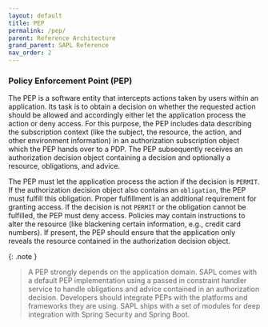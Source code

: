 ```yaml
---
layout: default
title: PEP
permalink: /pep/
parent: Reference Architecture
grand_parent: SAPL Reference
nav_order: 2
---
```


### Policy Enforcement Point (PEP)

The PEP is a software entity that intercepts actions taken by users within an application. Its task is to obtain a decision on whether the requested action should be allowed and accordingly either let the application process the action or deny access. For this purpose, the PEP includes data describing the subscription context (like the subject, the resource, the action, and other environment information) in an authorization subscription object which the PEP hands over to a PDP. The PEP subsequently receives an authorization decision object containing a decision and optionally a resource, obligations, and advice.

The PEP must let the application process the action if the decision is `PERMIT`. If the authorization decision object also contains an `obligation`, the PEP must fulfill this obligation. Proper fulfillment is an additional requirement for granting access. If the decision is not `PERMIT` or the obligation cannot be fulfilled, the PEP must deny access. Policies may contain instructions to alter the resource (like blackening certain information, e.g., credit card numbers). If present, the PEP should ensure that the application only reveals the resource contained in the authorization decision object.

{: .note }
> A PEP strongly depends on the application domain. SAPL comes with a default PEP implementation using a passed in constraint handler service to handle obligations and advice contained in an authorization decision. Developers should integrate PEPs with the platforms and frameworks they are using. SAPL ships with a set of modules for deep integration with Spring Security and Spring Boot.

